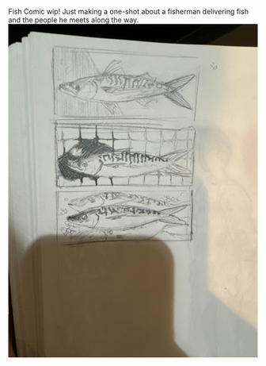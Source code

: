 Fish Comic wip! Just making a one-shot about a fisherman delivering fish and the people he meets along the way.
![Fish](IMG_7244.jpg)
